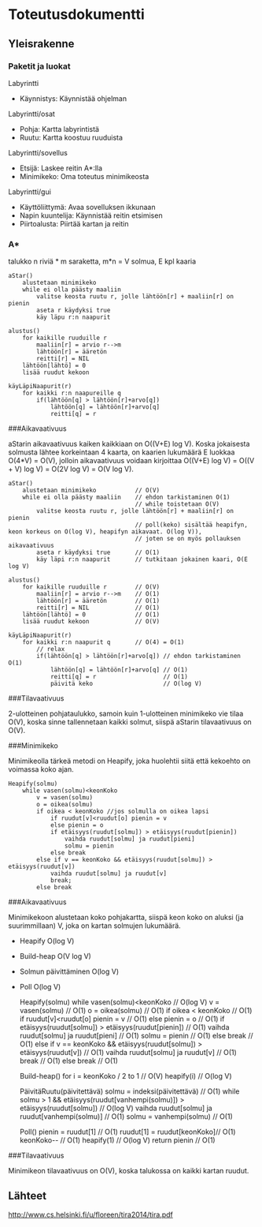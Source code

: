 Toteutusdokumentti
====================
Yleisrakenne
------------
### Paketit ja luokat
Labyrintti
- Käynnistys: Käynnistää ohjelman

Labyrintti/osat
- Pohja: Kartta labyrintistä
- Ruutu: Kartta koostuu ruuduista

Labyrintti/sovellus
- Etsijä: Laskee reitin A*:lla
- Minimikeko: Oma toteutus minimikeosta

Labyrintti/gui
- Käyttöliittymä: Avaa sovelluksen ikkunaan
- Napin kuuntelija: Käynnistää reitin etsimisen
- Piirtoalusta: Piirtää kartan ja reitin

### A*

talukko n riviä * m saraketta, m*n = V solmua, E kpl kaaria

	aStar()
		alustetaan minimikeko
		while ei olla päästy maaliin
			valitse keosta ruutu r, jolle lähtöön[r] + maaliin[r] on pienin
			aseta r käydyksi true
			käy läpu r:n naapurit
	
	alustus()
		for kaikille ruuduille r
			maaliin[r] = arvio r-->m
			lähtöön[r] = ääretön
			reitti[r] = NIL
		lähtöön[lähtö] = 0
		lisää ruudut kekoon

	käyLäpiNaapurit(r)
		for kaikki r:n naapureille q
			if(lähtöön[q] > lähtöön[r]+arvo[q])
				lähtöön[q] = lähtöön[r]+arvo[q]
				reitti[q] = r

###Aikavaativuus

aStarin aikavaativuus kaiken kaikkiaan on O((V+E) log V). Koska jokaisesta solmusta lähtee korkeintaan 4 kaarta, on kaarien lukumäärä E luokkaa O(4*V) = O(V), jolloin aikavaativuus voidaan kirjoittaa O((V+E) log V) = O((V + V) log V) = O(2V log V) = O(V log V).
		
	aStar()
		alustetaan minimikeko			// O(V)
		while ei olla päästy maaliin	// ehdon tarkistaminen O(1)
										// while toistetaan O(V)
			valitse keosta ruutu r, jolle lähtöön[r] + maaliin[r] on pienin
										// poll(keko) sisältää heapifyn, keon korkeus on O(log V), heapifyn aikavaat. O(log V)), 
										// joten se on myös pollauksen aikavaativuus
			aseta r käydyksi true		// O(1)
			käy läpi r:n naapurit		// tutkitaan jokainen kaari, O(E log V)
	
	alustus()
		for kaikille ruuduille r		// O(V)
			maaliin[r] = arvio r-->m	// O(1)
			lähtöön[r] = ääretön		// O(1)
			reitti[r] = NIL				// O(1)
		lähtöön[lähtö] = 0				// O(1)
		lisää ruudut kekoon				// O(V)
	
	käyLäpiNaapurit(r)
		for kaikki r:n naapurit q		// O(4) = O(1)
			// relax
			if(lähtöön[q] > lähtöön[r]+arvo[q]) // ehdon tarkistaminen O(1)
				lähtöön[q] = lähtöön[r]+arvo[q]	// O(1)
				reitti[q] = r					// O(1)
				päivitä keko					// O(log V)

###Tilavaativuus

2-ulotteinen pohjataulukko, samoin kuin 1-ulotteinen minimikeko vie tilaa O(V), koska sinne tallennetaan kaikki solmut, siispä aStarin tilavaativuus on O(V).

###Minimikeko

Minimikeolla tärkeä metodi on Heapify, joka huolehtii siitä että kekoehto on voimassa koko ajan.

	Heapify(solmu)
		while vasen(solmu)<keonKoko
			v = vasen(solmu)
			o = oikea(solmu)
			if oikea < keonKoko //jos solmulla on oikea lapsi
				if ruudut[v]<ruudut[o] pienin = v
				else pienin = o
				if etäisyys(ruudut[solmu]) > etäisyys(ruudut[pienin])
					vaihda ruudut[solmu] ja ruudut[pieni]
					solmu = pienin
				else break
			else if v == keonKoko && etäisyys(ruudut[solmu]) > etäisyys(ruudut[v])
				vaihda ruudut[solmu] ja ruudut[v]
				break;
			else break

###Aikavaativuus

Minimikekoon alustetaan koko pohjakartta, siispä keon koko on aluksi (ja suurimmillaan) V, joka on kartan solmujen lukumäärä.

- Heapify O(log V)
- Build-heap O(V log V)
- Solmun päivittäminen O(log V)
- Poll O(log V)

	Heapify(solmu)
		while vasen(solmu)<keonKoko					// O(log V)
			v = vasen(solmu)						// O(1)
			o = oikea(solmu)						// O(1)
			if oikea < keonKoko						// O(1)
				if ruudut[v]<ruudut[o] pienin = v	// O(1)
				else pienin = o						// O(1)
				if etäisyys(ruudut[solmu]) > etäisyys(ruudut[pienin]) // O(1)
					vaihda ruudut[solmu] ja ruudut[pieni]	// O(1)	
					solmu = pienin					// O(1)
				else break							// O(1)
			else if v == keonKoko && etäisyys(ruudut[solmu]) > etäisyys(ruudut[v]) // O(1)
				vaihda ruudut[solmu] ja ruudut[v]	// O(1)
				break								// O(1)
			else break								// O(1)

	Build-heap()
		for i = keonKoko / 2 to 1		// O(V)
			heapify(i)					// O(log V)

	PäivitäRuutu(päivitettävä)
		solmu = indeksi(päivitettävä)						// O(1)
		while solmu > 1 && etäisyys(ruudut[vanhempi(solmu)]) > etäisyys(ruudut[solmu]) // O(log V)
			vaihda ruudut[solmu] ja ruudut[vanhempi(solmu)]	// O(1)
			solmu = vanhempi(solmu)							// O(1)

	Poll()
		pienin = ruudut[1]			// O(1)
		ruudut[1] = ruudut[keonKoko]// O(1)
		keonKoko--					// O(1)
		heapify(1)					// O(log V)
		return pienin				// O(1)
			
###Tilavaativuus

Minimikeon tilavaativuus on O(V), koska talukossa on kaikki kartan ruudut.

Lähteet
---------
http://www.cs.helsinki.fi/u/floreen/tira2014/tira.pdf


